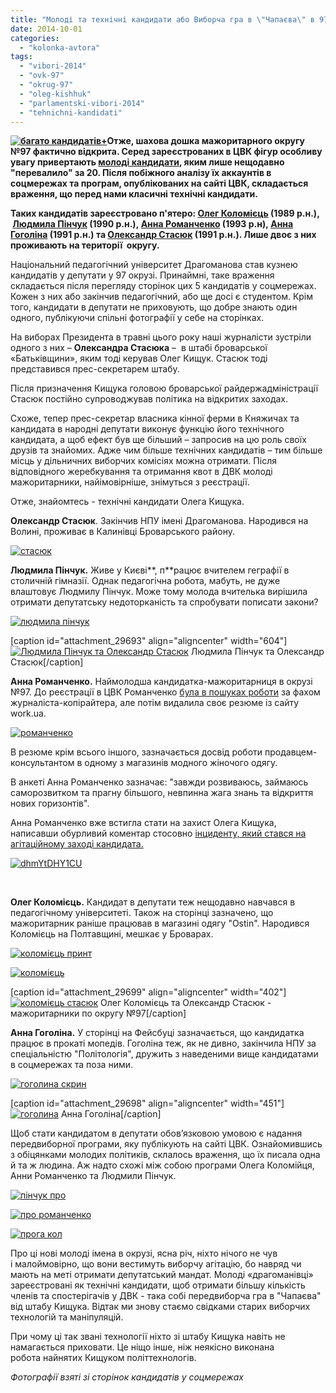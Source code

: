 ```yaml
---
title: "Молоді та технічні кандидати або Виборча гра в \"Чапаєва\" в 97 окрузі"
date: 2014-10-01
categories: 
  - "kolonka-avtora"
tags: 
  - "vibori-2014"
  - "ovk-97"
  - "okrug-97"
  - "oleg-kishhuk"
  - "parlamentski-vibori-2014"
  - "tehnichni-kandidati"
---
```


**[![багато кандидатів+](https://mpz.brovary.org/wp-content/uploads/2012/08/bagato-kandidativ-.jpg)](https://mpz.brovary.org/wp-content/uploads/2012/08/bagato-kandidativ-.jpg)Отже, шахова дошка мажоритарного округу №97 фактично відкрита. Серед зареєстрованих в ЦВК фігур особливу увагу привертають [молоді кандидати](https://mpz.brovary.org/u-brovarskomu-viborchomu-okruzi-tsvk-zarayestruvala-shhe-5-kandidativ/), яким лише нещодавно "перевалило" за 20. Після побіжного аналізу їх аккаунтів в соцмережах та програм, опублікованих на сайті ЦВК, складається враження, що перед нами класичні технічні кандидати.**

**Таких кандидатів зареєстровано п'ятеро: [Олег Коломієць](http://www.cvk.gov.ua/pls/vnd2014/WP407?PT001F01=910&pf7201=9586) (1989 р.н.),  [Людмила Пінчук](http://www.cvk.gov.ua/pls/vnd2014/WP407?PT001F01=910&pf7201=9584) (1990 р.н.), [Анна Романченко](http://www.cvk.gov.ua/pls/vnd2014/WP407?PT001F01=910&pf7201=9994) (1993 р.н), [Анна Гоголіна](http://www.cvk.gov.ua/pls/vnd2014/WP407?PT001F01=910&pf7201=12982) (1991 р.н.) та [Олександр Стасюк](http://www.cvk.gov.ua/pls/vnd2014/WP407?PT001F01=910&pf7201=9614) (1991 р.н.). Лише двоє з них проживають на території  округу.**

Національний педагогічний університет Драгоманова став кузнею кандидатів у депутати у 97 окрузі. Принаймні, таке враження складається після перегляду сторінок цих 5 кандидатів у соцмережах. Кожен з них або закінчив педагогічний, або ще досі є студентом. Крім того, кандидати в депутати не приховують, що добре знають один одного, публікуючи спільні фотографії у себе на сторінках.

На виборах Президента в травні цього року наші журналісти зустріли одного з них – **Олександра Стасюка** –  в штабі броварської «Батьківщини», яким тоді керував Олег Кищук. Стасюк тоді представився прес-секретарем штабу.

Після призначення Кищука головою броварської райдержадміністрації Стасюк постійно супроводжував політика на відкритих заходах.

Схоже, тепер прес-секретар власника кінної ферми в Княжичах та кандидата в народні депутати виконує функцію його технічного кандидата, а щоб ефект був ще більший – запросив на цю роль своїх друзів та знайомих. Адже чим більше технічних кандидатів – тим більше місць у дільничних виборчих комісіях можна отримати. Після відповідного жеребкування та отримання квот в ДВК молоді мажоритарники, найімовірніше, знімуться з реєстрації.

Отже, знайомтесь - технічні кандидати Олега Кищука.

**Олександр Стасюк**. Закінчив НПУ імені Драгоманова. Народився на Волині, проживає в Калинівці Броварського району.

[![стасюк](https://mpz.brovary.org/wp-content/uploads/2014/09/stasyuk.jpg)](https://mpz.brovary.org/wp-content/uploads/2014/09/stasyuk.jpg)

**Людмила Пінчук.** Живе у Києві**, п**рацює вчителем геграфії в столичній гімназії. Однак педагогічна робота, мабуть, не дуже влаштовує Людмилу Пінчук. Може тому молода вчителька вирішила отримати депутатську недоторканість та спробувати пописати закони?

[![людмила пінчук](https://mpz.brovary.org/wp-content/uploads/2014/09/lyudmila-pinchuk.jpg)](https://mpz.brovary.org/wp-content/uploads/2014/09/lyudmila-pinchuk.jpg)

\[caption id="attachment\_29693" align="aligncenter" width="604"\][![Людмила Пінчук та Олександр Стасюк ](https://mpz.brovary.org/wp-content/uploads/2014/09/YeAaUdvPeKE.jpg)](https://mpz.brovary.org/wp-content/uploads/2014/09/YeAaUdvPeKE.jpg) Людмила Пінчук та Олександр Стасюк\[/caption\]

**Анна Романченко.** Наймолодша кандидатка-мажоритарниця в окрузі №97. До реєстрації в ЦВК Романченко [була в пошуках роботи](https://mail-attachment.googleusercontent.com/attachment/u/0/?ui=2&ik=f911253884&view=att&th=148c8cc489bc0cd4&attid=0.1&disp=inline&realattid=f_i0puk9o10&safe=1&zw&saduie=AG9B_P-PZH7HBPjYuNDNtJn4MAlB&sadet=1412147764421&sads=c4MnU4I9SBMaCvEeXyYSb6S8Ixc) за фахом журналіста-копірайтера, але потім видалила своє резюме із сайту work.ua.

[![романченко](https://mpz.brovary.org/wp-content/uploads/2014/10/romanchenko.jpg)](https://mpz.brovary.org/wp-content/uploads/2014/10/romanchenko.jpg)

В резюме крім всього іншого, зазначається досвід роботи продавцем-консультантом в одному з магазинів модного жіночого одягу.

В анкеті Анна Романченко зазначає: "завжди розвиваюсь, займаюсь саморозвитком та прагну більшого, невпинна жага знань та відкриття нових горизонтів".

Анна Романченко вже встигла стати на захист Олега Кищука, написавши обурливий коментар стосовно [інциденту, який стався на агітаційному заході кандидата.](https://mpz.brovary.org/de-zhavyu-u-prometeyi-batkivshhina-ta-kishhuk-pereymayut-dosvid-partiyi-regioniv/)

[![dhmYtDHY1CU](https://mpz.brovary.org/wp-content/uploads/2014/10/dhmYtDHY1CU.jpg)](https://mpz.brovary.org/wp-content/uploads/2014/10/dhmYtDHY1CU.jpg)

 

**Олег Коломієць.** Кандидат в депутати теж нещодавно навчався в педагогічному університеті. Також на сторінці зазначено, що мажоритарник раніше працював в магазині одягу "Ostin". Народився Коломієць на Полтавщині, мешкає у Броварах.

[![коломієць принт](https://mpz.brovary.org/wp-content/uploads/2014/10/kolomiyets-print.jpg)](https://mpz.brovary.org/wp-content/uploads/2014/10/kolomiyets-print.jpg)

[![коломієць](https://mpz.brovary.org/wp-content/uploads/2014/09/kolomiyets.jpg)](https://mpz.brovary.org/wp-content/uploads/2014/09/kolomiyets.jpg)

\[caption id="attachment\_29699" align="aligncenter" width="402"\][![коломієць стасюк](https://mpz.brovary.org/wp-content/uploads/2014/09/kolomiyets-stasyuk.jpg)](https://mpz.brovary.org/wp-content/uploads/2014/09/kolomiyets-stasyuk.jpg) Олег Коломієць та Олександр Стасюк - мажоритарники по округу №97\[/caption\]

**Анна Гоголіна.** У сторінці на Фейсбуці зазначається, що кандидатка працює в прокаті мопедів. Гоголіна теж, як не дивно, закінчила НПУ за спеціальністю "Політологія", дружить з наведеними вище кандидатами в соцмережах та поза ними.

[![гоголина скрин](https://mpz.brovary.org/wp-content/uploads/2014/10/gogolina-skrin.jpg)](https://mpz.brovary.org/wp-content/uploads/2014/10/gogolina-skrin.jpg)

\[caption id="attachment\_29698" align="aligncenter" width="451"\][![гоголина](https://mpz.brovary.org/wp-content/uploads/2014/09/gogolina.jpg)](https://mpz.brovary.org/wp-content/uploads/2014/09/gogolina.jpg) Анна Гоголіна\[/caption\]

Щоб стати кандидатом в депутати обов’язковою умовою є надання передвиборної програми, яку публікують на сайті ЦВК. Ознайомившись з обіцянками молодих політиків, склалось враження, що їх писала одна й та ж людина. Аж надто схожі між собою програми Олега Коломійця, Анни Романченко та Людмили Пінчук.

[![пінчук про](https://mpz.brovary.org/wp-content/uploads/2014/10/pinchuk-pro.jpg)](https://mpz.brovary.org/wp-content/uploads/2014/10/pinchuk-pro.jpg)

[![про романченко](https://mpz.brovary.org/wp-content/uploads/2014/10/pro-romanchenko.jpg)](https://mpz.brovary.org/wp-content/uploads/2014/10/pro-romanchenko.jpg)

[![прога кол](https://mpz.brovary.org/wp-content/uploads/2014/10/proga-kol.jpg)](https://mpz.brovary.org/wp-content/uploads/2014/10/proga-kol.jpg)

Про ці нові молоді імена в окрузі, ясна річ, ніхто нічого не чув і малоймовірно, що вони вестимуть виборчу агітацію, бо навряд чи мають на меті отримати депутатський мандат. Молоді «драгоманівці» зареєстровані як технічні кандидати, щоб отримати більшу кількість членів та спостерігачів у ДВК - така собі передвиборча гра в "Чапаєва" від штабу Кищука. Відтак ми знову стаємо свідками старих виборчих технологій та маніпуляцій.

При чому ці так звані технології ніхто зі штабу Кищука навіть не намагається приховати. Це ніщо інше, ніж неякісно виконана робота найнятих Кищуком політтехнологів.

_Фотографії взяті зі сторінок кандидатів у соцмережах_
